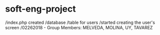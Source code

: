 # soft-eng-project

/index.php created
/database
/table for users
/started creating the user's screen
/02262018 - Group Members: MELVEDA, MOLINA, UY, TAVAREZ
